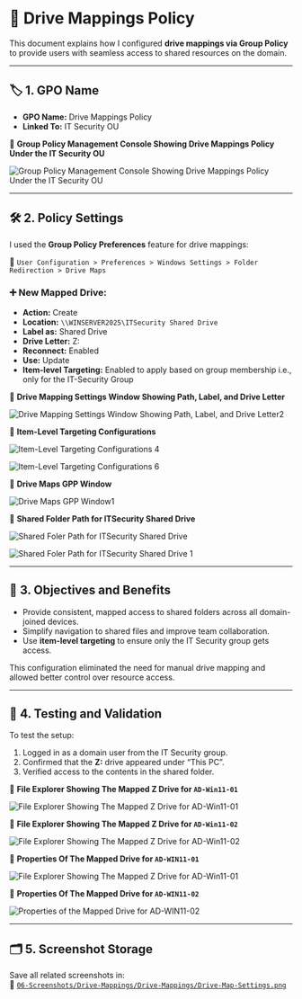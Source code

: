 # 🔗 Drive Mappings Policy

This document explains how I configured **drive mappings via Group Policy** to provide users with seamless access to shared resources on the domain.

---

## 🏷️ 1. GPO Name

- **GPO Name:** Drive Mappings Policy  
- **Linked To:** IT Security OU

📸 **Group Policy Management Console Showing Drive Mappings Policy Under the IT Security OU**

![Group Policy Management Console Showing Drive Mappings Policy Under the IT Security OU](https://github.com/user-attachments/assets/2a711d83-a70b-4fe9-be23-000953b22462)

---

## 🛠️ 2. Policy Settings

I used the **Group Policy Preferences** feature for drive mappings:

  📂 `User Configuration > Preferences > Windows Settings > Folder Redirection > Drive Maps`

### ➕ New Mapped Drive:

- **Action:** Create  
- **Location:** `\\WINSERVER2025\ITSecurity Shared Drive`  
- **Label as:** Shared Drive  
- **Drive Letter:** Z:  
- **Reconnect:** Enabled  
- **Use:** Update  
- **Item-level Targeting:** Enabled to apply based on group membership i.e., only for the IT-Security Group

📸 **Drive Mapping Settings Window Showing Path, Label, and Drive Letter**

![Drive Mapping Settings Window Showing Path, Label, and Drive Letter2](https://github.com/user-attachments/assets/ae7248b5-bad8-44e5-b71d-04d7a6bbae9a)

📸 **Item-Level Targeting Configurations**

![Item-Level Targeting Configurations 4](https://github.com/user-attachments/assets/114f48fa-1674-4b98-b1d2-4467af19df51)

![Item-Level Targeting Configurations 6](https://github.com/user-attachments/assets/20b3c11d-63d9-4bc4-ada3-1f3c5dded96e)

📸 **Drive Maps GPP Window**

![Drive Maps GPP Window1](https://github.com/user-attachments/assets/61128a0a-70ee-4c77-b84a-f7b1e5cc4787)

📸 **Shared Folder Path for ITSecurity Shared Drive**

![Shared Foler Path for ITSecurity Shared Drive](https://github.com/user-attachments/assets/69a6a790-d060-4360-ab9d-0af02ccabb9f)

![Shared Foler Path for ITSecurity Shared Drive 1](https://github.com/user-attachments/assets/b1ac7aa2-8141-49db-b290-a3c9886ec59b)

---

## 🎯 3. Objectives and Benefits

- Provide consistent, mapped access to shared folders across all domain-joined devices.
- Simplify navigation to shared files and improve team collaboration.
- Use **item-level targeting** to ensure only the IT Security group gets access.

This configuration eliminated the need for manual drive mapping and allowed better control over resource access.

---

## 🧪 4. Testing and Validation

To test the setup:
1. Logged in as a domain user from the IT Security group.
2. Confirmed that the **Z:** drive appeared under “This PC”.
3. Verified access to the contents in the shared folder.

📸 **File Explorer Showing The Mapped Z Drive for `AD-Win11-01`**

![File Explorer Showing The Mapped Z Drive for `AD-Win11-01`](https://github.com/user-attachments/assets/120c758a-5056-4518-bf14-311594966b16)

📸 **File Explorer Showing The Mapped Z Drive for `AD-Win11-02`**

![File Explorer Showing The Mapped Z Drive for `AD-Win11-02`](https://github.com/user-attachments/assets/46349b79-466b-4e7c-b967-896ed85d6975)

📸 **Properties Of The Mapped Drive for `AD-WIN11-01`**

![File Explorer Showing The Mapped Z Drive for `AD-Win11-01`](https://github.com/user-attachments/assets/42094619-c937-4782-9d9e-a8393f834434)

📸 **Properties Of The Mapped Drive for `AD-WIN11-02`**

![Properties of the Mapped Drive for `AD-WIN11-02`](https://github.com/user-attachments/assets/4062e92d-2d41-43c6-ac8d-3044abf5799e)

---

## 🗂️ 5. Screenshot Storage

Save all related screenshots in:  
📂 [`06-Screenshots/Drive-Mappings/Drive-Mappings/Drive-Map-Settings.png`](https://github.com/Hugh-Kumbi/Hugh-Kumbi-Active-Directory-Lab/blob/main/06-Screenshots/XII.%20Drive-Mappings/I.%20Drive-Map-Settings.md)
